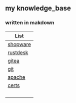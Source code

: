 ## my knowledge_base

### written in makdown

| List         |
|-----------------|
| [shopware](./src/branch/main/shopware.md) |
| [rustdesk](./src/branch/main/rustdesk.md) |
| [gitea](./src/branch/main/gitea.md) |
| [git](./src/branch/main/git.md) |
| [apache](./src/branch/main/apache.md) |
| [certs](./src/branch/main/certs.md) |
| []() |
| []() |
| []() |
| []() |
